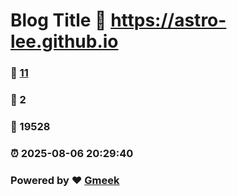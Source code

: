 # Blog Title :link: https://astro-lee.github.io 
### :page_facing_up: [11](https://astro-lee.github.io/tag.html) 
### :speech_balloon: 2 
### :hibiscus: 19528 
### :alarm_clock: 2025-08-06 20:29:40 
### Powered by :heart: [Gmeek](https://github.com/Meekdai/Gmeek)
